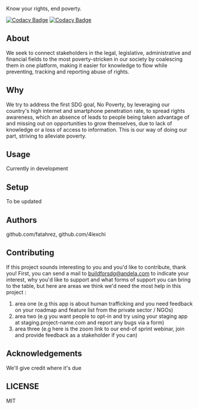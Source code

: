 Know your rights, end poverty.

[![Codacy Badge](https://api.codacy.com/project/badge/Grade/73361d6eea2b41c181aa9b57c4c8e2d5)](https://app.codacy.com/gh/BuildForSDG/team-177-backend?utm_source=github.com&utm_medium=referral&utm_content=BuildForSDG/team-177-backend&utm_campaign=Badge_Grade_Settings)
[![Codacy Badge](https://img.shields.io/badge/Code%20Quality-D-red)](https://img.shields.io/badge/Code%20Quality-D-red)


## About

We seek to connect stakeholders in the legal, legislative, administrative and financial fields to the most poverty-stricken in
our society by coalescing them in one platform, making it easier for knowledge to flow while preventing, tracking and reporting
abuse of rights. 

## Why

We try to address the first SDG goal, No Poverty, by leveraging our country's high internet and smartphone penetration rate, to
spread rights awareness, which an absence of leads to people being taken advantage of and missing out on opportunities to grow
themselves, due to lack of knowledge or a loss of access to information. This is our way of doing our part, striving to
alleviate poverty.

## Usage

Currently in development

## Setup

To be updated

## Authors

github.com/fatahrez,  github.com/4lexchi  

## Contributing
If this project sounds interesting to you and you'd like to contribute, thank you!
First, you can send a mail to buildforsdg@andela.com to indicate your interest, why you'd like to support and what forms of support you can bring to the table, but here are areas we think we'd need the most help in this project :
1.  area one (e.g this app is about human trafficking and you need feedback on your roadmap and feature list from the private sector / NGOs)
2.  area two (e.g you want people to opt-in and try using your staging app at staging.project-name.com and report any bugs via a form)
3.  area three (e.g here is the zoom link to our end-of sprint webinar, join and provide feedback as a stakeholder if you can)

## Acknowledgements

We'll give credit where it's due

## LICENSE

MIT
